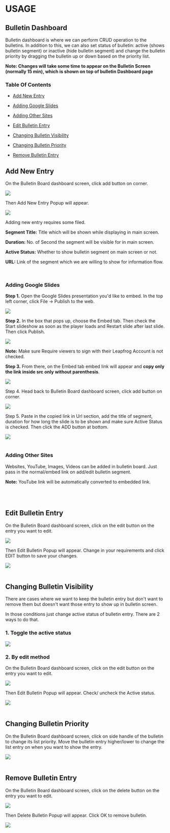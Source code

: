 # USAGE

## Bulletin Dashboard

Bulletin dashboard is where we can perform CRUD operation to the bulletins. In addition to this, we can also set  status of bulletin: active (shows bulletin segment) or inactive (hide bulletin segment) and change the bulletin priority by dragging the bulletin up or down based on the priority list.

**Note: Changes will take some time to appear on the Bulletin Screen (normally 15 min), which is shown on top of bulletin Dashboard page**

### Table Of Contents

- [Add New Entry](#add-new-entry)

* [Adding Google Slides](#adding-google-slides)

* [Adding Other Sites](#adding-other-sites)

* [Edit Bulletin Entry](#edit-bulletin-entry)

* [Changing Bulletin Visibility](#changing-bulletin-visibility)

* [Changing Bulletin Priority](#changing-bulletin-priority)

* [Remove Bulletin Entry](#remove-bulletin-entry)

## Add New Entry

On the Bulletin Board dashboard screen, click add button on corner.

<img  src="assets/add_entry_button.png"/>

Then Add New Entry Popup will appear.

<img  src="assets/add_new_entry.png"/>

Adding new entry requires some filed.

**Segment Title:** Title which will be shown while displaying in main screen.

**Duration:** No. of Second the segment will be visible for in main screen.

**Active Status:** Whether to show bulletin segment on main screen or not.

**URL:** Link of the segment which we are willing to show for information flow.

<br>

### Adding Google Slides

**Step 1.** Open the Google Slides presentation you'd like to embed. In the top left corner, click File → Publish to the web.

<img  src="assets/1_publish_to_web.png"/>

**Step 2.** In the box that pops up, choose the Embed tab. Then check the Start slideshow as soon as the player loads and Restart slide after last slide.
Then click Publish.

<img  src="assets/2_create_embed_link.png"/>

**Note:** Make sure Require viewers to sign with their Leapfrog Account is not checked.

**Step 3.** From there, on the Embed tab embed link will appear and **copy only the link inside src only without parenthesis**.

<img  src="assets/3_copying_embed_link.png"/>

Step 4. Head back to Bulletin Board dashboard screen, click add button on corner.

<img  src="assets/add_entry_button.png"/>

Step 5. Paste in the copied link in Url section, add the title of segment, duration for how long the slide is to be shown and make sure Active Status is checked. Then click the ADD button at bottom.

<img  src="assets/4_add_new_entry.png"/>

<br>
<br>

### Adding Other Sites

Websites, YouTube, Images, Videos can be added in bulletin board. Just pass in the normal/embed link on add/edit bulletin segment.

**Note:** YouTube link will be automatically converted to embedded link.

<br>
<br>

## Edit Bulletin Entry

On the Bulletin Board dashboard screen, click on the edit button on the entry you want to edit.

<img  src="assets/edit_entry_button.png"/>

Then Edit Bulletin Popup will appear. Change in your requirements and click EDIT button to save your changes.

<img  src="assets/edit_entry.png"/>

<br>
<br>

## Changing Bulletin Visibility

There are cases where we want to keep the bulletin entry but don't want to remove them but doesn't want those entry to show up in bulletin screen.

In those conditions just change active status of bulletin entry. There are 2 ways to do that.

### 1. Toggle the active status

<img  src="assets/change_bulletin_visibility_1.png"/>

### 2. By edit method

On the Bulletin Board dashboard screen, click on the edit button on the entry you want to edit.

<img  src="assets/edit_entry_button.png"/>

Then Edit Bulletin Popup will appear. Check/ uncheck the Active status.

<img  src="assets/change_bulletin_visibility_2.png"/>

<br>
<br>

## Changing Bulletin Priority

On the Bulletin Board dashboard screen, click on side handle of the bulletin to change its list priority. Move the bulletin entry higher/lower to change the list entry on when you want to show the entry.

<img  src="assets/change_priority.png"/>

<br>
<br>

## Remove Bulletin Entry

On the Bulletin Board dashboard screen, click on the delete button on the entry you want to edit.

<img  src="assets/remove_entry_button.png"/>

Then Delete Bulletin Popup will appear. Click OK to remove bulletin.

<img  src="assets/remove_entry.png"/>
